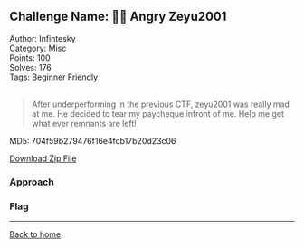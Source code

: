 ## Challenge Name: 🧑‍🎓 Angry Zeyu2001
Author: Infintesky  
Category: Misc  
Points: 100  
Solves: 176  
Tags: Beginner Friendly  
<br>
>After underperforming in the previous CTF, zeyu2001 was really mad at me. He decided to tear my paycheque infront of me. Help me get what ever remnants are left!

MD5: 704f59b279476f16e4fcb17b20d23c06

[Download Zip File](https://github.com/Team-Rainbow-Hash/seetf-2022-writeups/blob/main/misc/%F0%9F%A7%91%E2%80%8D%F0%9F%8E%93%20Angry%20Zeyu2001/files/misc_angry_zeyu2001.zip "Zip File")

### Approach

### Flag

---
[Back to home](https://github.com/Team-Rainbow-Hash/seetf-2022-writeups)